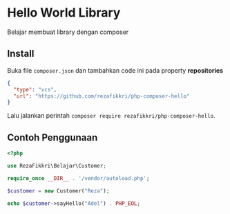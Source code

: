 # Hello World Library
Belajar membuat library dengan composer

## Install
Buka file `composer.json` dan tambahkan code ini pada property **repositories**

```json
{
  "type": "vcs",
  "url": "https://github.com/rezafikkri/php-composer-hello"
}
```

Lalu jalankan perintah `composer require rezafikkri/php-composer-hello`.

## Contoh Penggunaan
```php
<?php

use RezaFikkri\Belajar\Customer;

require_once __DIR__ . '/vendor/autoload.php';

$customer = new Customer("Reza");

echo $customer->sayHello("Adel") . PHP_EOL;
```
